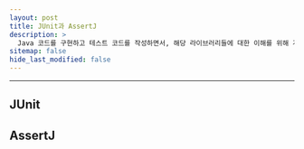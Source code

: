 ```yaml
---
layout: post
title: JUnit과 AssertJ
description: >
  Java 코드를 구현하고 테스트 코드를 작성하면서, 해당 라이브러리들에 대한 이해를 위해 게시글을 작성하게 되었다.
sitemap: false
hide_last_modified: false
---
```


---

## JUnit

## AssertJ
